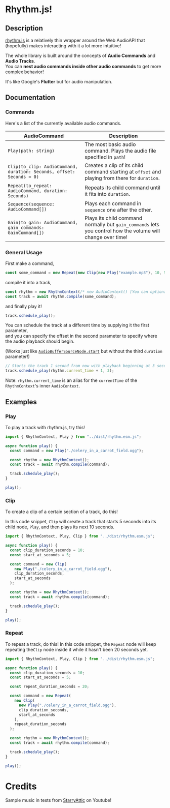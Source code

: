 # Rhythm.js!

## Description
[rhythm.js](https://github.com/eliaxelang007/rhythm.js/tree/main) is a relatively thin wrapper around the Web AudioAPI that (hopefully) makes interacting with it a lot more intuitive!

The whole library is built around the concepts of **Audio Commands** and **Audio Tracks**. <br/>
You can **nest audio commands inside other audio commands** to get more complex behavior!

It's like Google's **Flutter** but for audio manipulation.

## Documentation

### Commands

Here's a list of the currently available audio commands.

| AudioCommand | Description |
| --- | --- |
| `Play(path: string)` | The most basic audio command. Plays the audio file specified in `path`! |
| `Clip(to_clip: AudioCommand, duration: Seconds, offset: Seconds = 0)` | Creates a clip of its child command starting at `offset` and playing from there for `duration`. |
| `Repeat(to_repeat: AudioCommand, duration: Seconds)` | Repeats its child command until it fits into `duration`. |
| `Sequence(sequence: AudioCommand[])` | Plays each command in `sequence` one after the other. |
| `Gain(to_gain: AudioCommand, gain_commands: GainCommand[]) ` | Plays its child command normally but `gain_commands` lets you control how the volume will change over time! |

### General Usage

First make a command,

```javascript
const some_command = new Repeat(new Clip(new Play("example.mp3"), 10, 5), 20);
```

compile it into a track,

```javascript
const rhythm = new RhythmContext(/* new AudioContext() [You can optionally provide an AudioContext] */);
const track = await rhythm.compile(some_command);
```

and finally play it!

```javascript
track.schedule_play();
```

You can schedule the track at a different time by supplying it the first parameter, <br/>
and you can specify the offset in the second parameter to specify where the audio playback should begin. 

(Works just like [`AudioBufferSourceNode.start`](https://developer.mozilla.org/en-US/docs/Web/API/AudioBufferSourceNode/start) but without the third `duration` parameter!)

```javascript
// Starts the track 1 second from now with playback beginning at 3 seconds into the track.
track.schedule_play(rhythm.current_time + 1, 3); 
```

Note: `rhythm.current_time` is an alias for the `currentTime` of the `RhythmContext`'s inner `AudioContext`.

## Examples

### Play

To play a track with rhythm.js, try this!

```javascript
import { RhythmContext, Play } from "../dist/rhythm.esm.js";

async function play() {
  const command = new Play("./celery_in_a_carrot_field.ogg");

  const rhythm = new RhythmContext();
  const track = await rhythm.compile(command);

  track.schedule_play();
}

play();
```

### Clip

To create a clip of a certain section of a track, do this!

In this code snippet, `Clip` will create a track that starts 5 seconds 
into its child node, `Play`, and then plays its next 10 seconds.

```javascript
import { RhythmContext, Play, Clip } from "../dist/rhythm.esm.js";

async function play() {
  const clip_duration_seconds = 10;
  const start_at_seconds = 5;

  const command = new Clip(
    new Play("./celery_in_a_carrot_field.ogg"),
    clip_duration_seconds,
    start_at_seconds
  );

  const rhythm = new RhythmContext();
  const track = await rhythm.compile(command);

  track.schedule_play();
}

play();
```

### Repeat

To repeat a track, do this!
In this code snippet, the `Repeat` node will keep repeating the`Clip` node inside it while it hasn't been 20 seconds yet.

```javascript
import { RhythmContext, Play, Clip } from "../dist/rhythm.esm.js";

async function play() {
  const clip_duration_seconds = 10;
  const start_at_seconds = 5;

  const repeat_duration_seconds = 20;

  const command = new Repeat(
    new Clip(
      new Play("./celery_in_a_carrot_field.ogg"),
      clip_duration_seconds,
      start_at_seconds
    ),
    repeat_duration_seconds
  );

  const rhythm = new RhythmContext();
  const track = await rhythm.compile(command);

  track.schedule_play();
}

play();
```

# Credits
Sample music in tests from [StarryAttic](https://www.youtube.com/watch?v=FqI9cM6fczU) on Youtube!